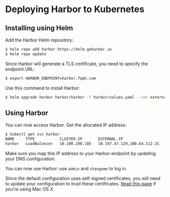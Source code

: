 # Deploying Harbor to Kubernetes

## Installing using Helm

Add the Harbor Helm repository:
```bash
$ helm repo add harbor https://helm.goharbor.io
$ helm repo update
```

Since Harbor will generate a TLS certificate, you need to specify the endpoint URL:
```bash
$ export HARBOR_ENDPOINT=harbor.fqdn.com
```

Use this command to install Harbor:
```bash
$ helm upgrade harbor harbor/harbor -f harbor/values.yaml --set externalURL=https://$HARBOR_ENDPOINT --set expose.tls.commonName=$HARBOR_ENDPOINT --install
```

## Using Harbor

You can now access Harbor. Get the allocated IP address:
```bash
$ kubectl get svc harbor
NAME     TYPE           CLUSTER-IP       EXTERNAL-IP                   PORT(S)                                     AGE
harbor   LoadBalancer   10.100.200.185   10.197.47.129,100.64.112.31   80:32276/TCP,443:30176/TCP,4443:31091/TCP   84m
```

Make sure you map this IP address to your Harbor endpoint
by updating your DNS configuration.

You can now use Harbor: use `admin` and `changeme` to log in.

Since the default configuration uses self-signed certificates, you will need
to update your configuration to trust these certificates.
[Read this page](https://tosbourn.com/getting-os-x-to-trust-self-signed-ssl-certificates/)
if you're using Mac OS X.
